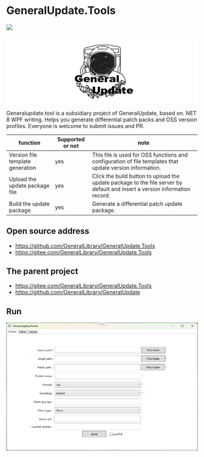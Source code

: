 # GeneralUpdate.Tools

![](https://img.shields.io/github/license/JusterZhu/GeneralUpdate?color=blue)


![](imgs/GeneralUpdate_h.png)

Generalupdate.tool is a subsidiary project of GeneralUpdate, based on. NET 8 WPF writing. Helps you generate differential patch packs and OSS version profiles. Everyone is welcome to submit issues and PR.

| function                         | Supported or not | note                                                         |
| -------------------------------- | ---------------- | ------------------------------------------------------------ |
| Version file template generation | yes              | This file is used for OSS functions and configuration of file templates that update version information. |
| Upload the update package file   | yes              | Click the build button to upload the update package to the file server by default and insert a version information record. |
| Build the update package         | yes              | Generate a differential patch update package.                |



## Open source address

- https://github.com/GeneralLibrary/GeneralUpdate.Tools
- https://gitee.com/GeneralLibrary/GeneralUpdate.Tools



## The parent project

- https://gitee.com/GeneralLibrary/GeneralUpdate.Tools
- https://github.com/GeneralLibrary/GeneralUpdate



## Run

![](imgs/run.png)